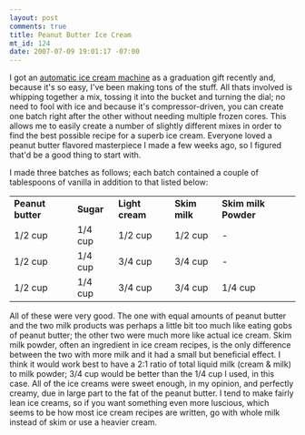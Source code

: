 ```yaml
--- 
layout: post
comments: true
title: Peanut Butter Ice Cream
mt_id: 124
date: 2007-07-09 19:01:17 -07:00
---
```

I got an [automatic ice cream machine](http://www.cuisinart.com/catalog/product.php?product_id=313&item_id=422&cat_id=10) as a graduation gift recently and, because it's so easy, I've been making tons of the stuff.  All thats involved is whipping together a mix, tossing it into the bucket and turning the dial; no need to fool with ice and because it's compressor-driven, you can create one batch right after the other without needing multiple frozen cores.  This allows me to easily create a number of slightly different mixes in order to find the best possible recipe for a superb ice cream.  Everyone loved a peanut butter flavored masterpiece I made a few weeks ago, so I figured that'd be a good thing to start with.

I made three batches as follows; each batch contained a couple of tablespoons of vanilla in addition to that listed below:

<table border="0" cellspacing="10">
	<tr>
		<td><b>Peanut butter</b></td>
		<td><b>Sugar</b></td>
		<td><b>Light cream</b></td>
		<td><b>Skim milk</b></td>
		<td><b>Skim milk Powder</b></td>
	</tr>
	<tr>
		<td>1/2 cup</td>
		<td>1/4 cup</td>
		<td>1/2 cup</td>
		<td>1/2 cup</td>
		<td>-</td>
	</tr>
	<tr>
		<td>1/2 cup</td>
		<td>1/4 cup</td>
		<td>3/4 cup</td>
		<td>3/4 cup</td>
		<td>-</td>
	</tr>
	<tr>
		<td>1/2 cup</td>
		<td>1/4 cup</td>
		<td>3/4 cup</td>
		<td>3/4 cup</td>
		<td>1/4 cup</td>
	</tr>
</table>

All of these were very good.  The one with equal amounts of peanut butter and the two milk products was perhaps a little bit too much like eating gobs of peanut butter; the other two were much more like actual ice cream.  Skim milk powder, often an ingredient in ice cream recipes, is the only difference between the two with more milk and it had a small but beneficial effect.  I think it would work best to have a 2:1 ratio of total liquid milk (cream & milk) to milk powder; 3/4 cup would be better than the 1/4 cup I used, in this case.  All of the ice creams were sweet enough, in my opinion, and perfectly creamy, due in large part to the fat of the peanut butter.  I tend to make fairly lean ice creams, so if you want something even more luscious, which seems to be how most ice cream recipes are written, go with whole milk instead of skim or use a heavier cream.

